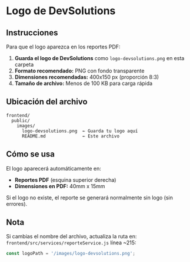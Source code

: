# Logo de DevSolutions

## Instrucciones

Para que el logo aparezca en los reportes PDF:

1. **Guarda el logo de DevSolutions** como `logo-devsolutions.png` en esta carpeta
2. **Formato recomendado:** PNG con fondo transparente
3. **Dimensiones recomendadas:** 400x150 px (proporción 8:3)
4. **Tamaño de archivo:** Menos de 100 KB para carga rápida

## Ubicación del archivo

```
frontend/
  public/
    images/
      logo-devsolutions.png  ← Guarda tu logo aquí
      README.md              ← Este archivo
```

## Cómo se usa

El logo aparecerá automáticamente en:
- **Reportes PDF** (esquina superior derecha)
- **Dimensiones en PDF:** 40mm x 15mm

Si el logo no existe, el reporte se generará normalmente sin logo (sin errores).

## Nota

Si cambias el nombre del archivo, actualiza la ruta en:
`frontend/src/services/reporteService.js` línea ~215:
```javascript
const logoPath = '/images/logo-devsolutions.png';
```
